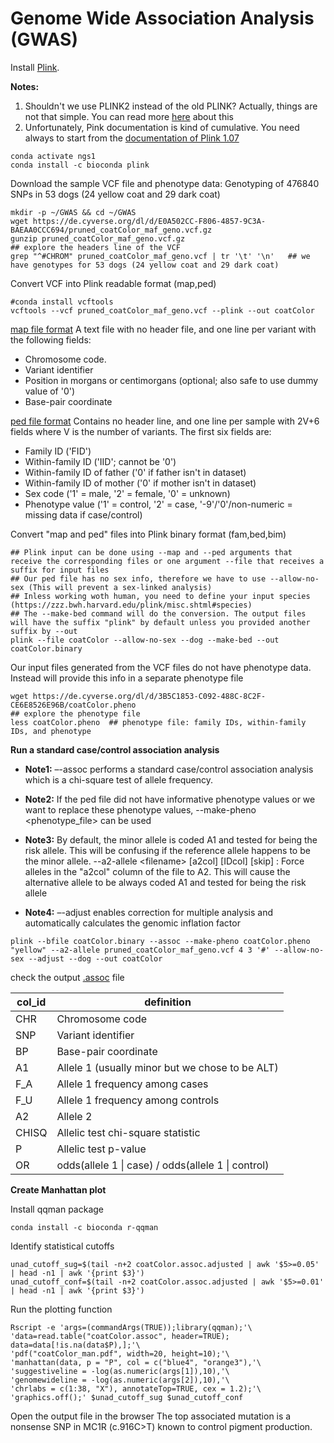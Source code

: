 Genome Wide Association Analysis (GWAS)
=======================================

Install [Plink](https://www.cog-genomics.org/plink). 

**Notes:**
1.  Shouldn't we use PLINK2 instead of the old PLINK? Actually, things are not that simple. You can read more [here](https://www.biostars.org/p/299855/) about this
2.  Unfortunately, Pink documentation is kind of cumulative. You need always to start from the [documentation of Plink 1.07](https://zzz.bwh.harvard.edu/plink/)    
```
conda activate ngs1
conda install -c bioconda plink 
```

Download the sample VCF file and phenotype data: Genotyping of 476840 SNPs in 53 dogs (24 yellow coat and 29 dark coat)
```
mkdir -p ~/GWAS && cd ~/GWAS
wget https://de.cyverse.org/dl/d/E0A502CC-F806-4857-9C3A-BAEAA0CCC694/pruned_coatColor_maf_geno.vcf.gz
gunzip pruned_coatColor_maf_geno.vcf.gz
## explore the headers line of the VCF
grep "^#CHROM" pruned_coatColor_maf_geno.vcf | tr '\t' '\n'   ## we have genotypes for 53 dogs (24 yellow coat and 29 dark coat)
```

Convert VCF into Plink readable format (map,ped)
```
#conda install vcftools
vcftools --vcf pruned_coatColor_maf_geno.vcf --plink --out coatColor
```

[map file format](https://www.cog-genomics.org/plink/1.9/formats#map)
A text file with no header file, and one line per variant with the following fields:

*  Chromosome code. 
*  Variant identifier
*  Position in morgans or centimorgans (optional; also safe to use dummy value of '0')
*  Base-pair coordinate

[ped file format](https://www.cog-genomics.org/plink/1.9/formats#ped)
Contains no header line, and one line per sample with 2V+6 fields where V is the number of variants. The first six fields are:

*  Family ID ('FID')
*  Within-family ID ('IID'; cannot be '0')
*  Within-family ID of father ('0' if father isn't in dataset)
*  Within-family ID of mother ('0' if mother isn't in dataset)
*  Sex code ('1' = male, '2' = female, '0' = unknown)
*  Phenotype value ('1' = control, '2' = case, '-9'/'0'/non-numeric = missing data if case/control)

Convert "map and ped" files into Plink binary format (fam,bed,bim)
```
## Plink input can be done using --map and --ped arguments that receive the corresponding files or one argument --file that receives a suffix for input files
## Our ped file has no sex info, therefore we have to use --allow-no-sex (This will prevent a sex-linked analysis)
## Inless working woth human, you need to define your input species (https://zzz.bwh.harvard.edu/plink/misc.shtml#species)
## The --make-bed command will do the conversion. The output files will have the suffix "plink" by default unless you provided another suffix by --out 
plink --file coatColor --allow-no-sex --dog --make-bed --out coatColor.binary
```

Our input files generated from the VCF files do not have phenotype data. Instead will provide this info in a separate phenotype file
```
wget https://de.cyverse.org/dl/d/3B5C1853-C092-488C-8C2F-CE6E8526E96B/coatColor.pheno
## explore the phenotype file
less coatColor.pheno  ## phenotype file: family IDs, within-family IDs, and phenotype
```


**Run a standard case/control association analysis**

  *  **Note1:** –-assoc performs a standard case/control association analysis which is a chi-square test of allele frequency.
  
  *  **Note2:** If the ped file did not have informative phenotype values or we want to replace these phenotype values, --make-pheno <phenotype_file> <phenotype> can be used 

  *  **Note3:** By default, the minor allele is coded A1 and tested for being the risk allele. This will be confusing if the reference allele happens to be the minor allele. --a2-allele \<filename\> [a2col] [IDcol] [skip] : Force alleles in the "a2col" column of the file to A2. This will cause the alternative allele to be always coded A1 and tested for being the risk allele

  *  **Note4:** –-adjust enables correction for multiple analysis and automatically calculates the genomic inflation factor

```
plink --bfile coatColor.binary --assoc --make-pheno coatColor.pheno "yellow" --a2-allele pruned_coatColor_maf_geno.vcf 4 3 '#' --allow-no-sex --adjust --dog --out coatColor
```

check the output [.assoc](https://www.cog-genomics.org/plink/1.9/formats#assoc) file
 
| col_id | definition |
|--------|------------|
| CHR	| Chromosome code |
| SNP	| Variant identifier |
| BP	| Base-pair coordinate |
| A1	| Allele 1 (usually minor but we chose to be ALT) |
| F_A	| Allele 1 frequency among cases |
| F_U	| Allele 1 frequency among controls |
| A2	| Allele 2 |
| CHISQ	| Allelic test chi-square statistic |
| P	| Allelic test p-value |
| OR	| odds(allele 1 \| case) / odds(allele 1 \| control) |

**Create Manhattan plot**

Install qqman package
```
conda install -c bioconda r-qqman
```

Identify statistical cutoffs
```
unad_cutoff_sug=$(tail -n+2 coatColor.assoc.adjusted | awk '$5>=0.05' | head -n1 | awk '{print $3}')
unad_cutoff_conf=$(tail -n+2 coatColor.assoc.adjusted | awk '$5>=0.01' | head -n1 | awk '{print $3}')
```

Run the plotting function
```
Rscript -e 'args=(commandArgs(TRUE));library(qqman);'\
'data=read.table("coatColor.assoc", header=TRUE); data=data[!is.na(data$P),];'\
'pdf("coatColor_man.pdf", width=20, height=10);'\
'manhattan(data, p = "P", col = c("blue4", "orange3"),'\
'suggestiveline = -log(as.numeric(args[1]),10),'\
'genomewideline = -log(as.numeric(args[2]),10),'\
'chrlabs = c(1:38, "X"), annotateTop=TRUE, cex = 1.2);'\
'graphics.off();' $unad_cutoff_sug $unad_cutoff_conf
```
Open the output file in the browser
The top associated mutation is a nonsense SNP in MC1R (c.916C>T) known to control pigment production. 

